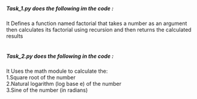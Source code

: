 <h5> Task_1.py does the following im the code :</h5> 

It Defines a function named factorial that takes a number as an argument 
then calculates its factorial using recursion and then returns the calculated results
<br>
<br>
<h5>Task_2.py does the following in the code :</h5>
It Uses the math module to calculate the:
<br>
1.Square root of the number<br>
2.Natural logarithm (log base e) of the number
<br>
3.Sine of the number (in radians)